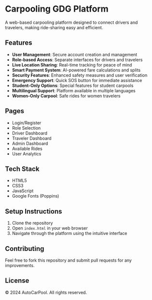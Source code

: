# Carpooling GDG Platform

A web-based carpooling platform designed to connect drivers and travelers, making ride-sharing easy and efficient.

## Features

- **User Management**: Secure account creation and management
- **Role-based Access**: Separate interfaces for drivers and travelers
- **Live Location Sharing**: Real-time tracking for peace of mind
- **Smart Payment System**: AI-powered fare calculations and splits
- **Security Features**: Enhanced safety measures and user verification
- **Emergency Support**: Quick SOS button for immediate assistance
- **Student-Only Options**: Special features for student carpools
- **Multilingual Support**: Platform available in multiple languages
- **Women-Only Carpool**: Safe rides for women travelers

## Pages

- Login/Register
- Role Selection
- Driver Dashboard
- Traveler Dashboard
- Admin Dashboard
- Available Rides
- User Analytics

## Tech Stack

- HTML5
- CSS3
- JavaScript
- Google Fonts (Poppins)

## Setup Instructions

1. Clone the repository
2. Open `index.html` in your web browser
3. Navigate through the platform using the intuitive interface

## Contributing

Feel free to fork this repository and submit pull requests for any improvements.

## License

© 2024 AutoCarPool. All rights reserved. 